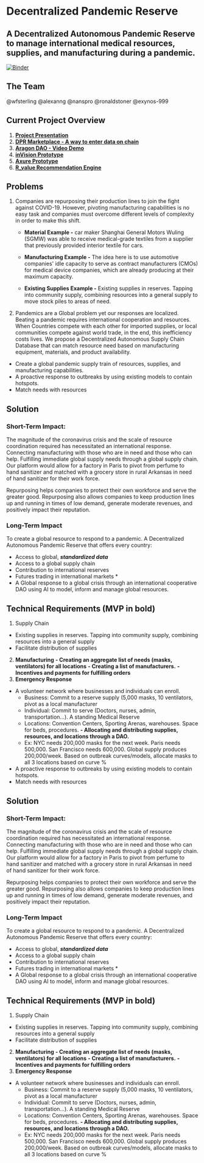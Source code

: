 # Decentralized Pandemic Reserve
## A Decentralized Autonomous Pandemic Reserve to manage international medical resources, supplies, and manufacturing during a pandemic. 

[![Binder](https://mybinder.org/badge_logo.svg)](https://mybinder.org/v2/gh/indigotheory/decentralized-pandemic-reserve/covidathon)

## The Team
@wfsterling
@alexanng
@nanspro
@ronaldstoner
@exynos-999

## Current Project Overview
1. [**Project Presentation**](https://github.com/indigotheory/decentralized-pandemic-reserve/blob/covidathon/DPR-COVIDathon.pdf)
2. [**DPR Marketplace - A way to enter data on chain**](https://github.com/indigotheory/DPR-MarketPlace)
2. [**Aragon DAO - Video Demo**](https://youtu.be/radLIseCuHY)
3. [**inVision Prototype**](https://indigotheory.invisionapp.com/overview/DPR-ck9rffjvz07hd01076jheelpn/screens?v=bujilqen8m8ARyhPKOr5%2FQ%3D%3D&linkshare=urlcopied)
4. [**Axure Prototype**](https://e2us1r.axshare.com)
5. [**R_value Recommendation Engine**](https://github.com/indigotheory/decentralized-pandemic-reserve/blob/master/engine/Readme.md)

## Problems
1. Companies are repurposing their production lines to join the fight against COVID-19. However, pivoting manufacturing capabilities is no easy task and companies must overcome different levels of complexity in order to make this shift. 

   - **Material Example -** car maker Shanghai General Motors Wuling (SGMW) was able to receive medical-grade textiles from a supplier that previously provided interior textile for cars.

   - **Manufacturing Example -** The idea here is to use automotive companies' idle capacity to serve as contract manufacturers (CMOs) for medical device companies, which are already producing at their maximum capacity.

   - **Existing Supplies Example -** Existing supplies in reserves. Tapping into community supply, combining resources into a general supply to move stock piles to areas of need. 

2. Pandemics are a Global problem yet our responses are localized. Beating a pandemic requires international cooperation and resources. When Countries compete with each other for imported supplies, or local communities compete against world trade, in the end, this inefficiency costs lives. We propose a Decentralized Autonomous Supply Chain Database that can match resource need based on manufacturing equipment, materials, and product availability. 
  - Create a global pandemic supply train of resources, supplies, and manufacturing capabilities.
  - A proactive response to outbreaks by using existing models to contain hotspots.
  - Match needs with resources

## Solution
### Short-Term Impact:
The magnitude of the coronavirus crisis and the scale of resource coordination required has necessitated an international response. Connecting manufacturing with those who are in need and those who can help. Fulfilling immediate global supply needs through a global supply chain. Our platform would allow for a factory in Paris to pivot from perfume to hand sanitizer and matched with a grocery store in rural Arkansas in need of hand sanitizer for their work force. 

Repurposing helps companies to protect their own workforce and serve the greater good. Repurposing also allows companies to keep production lines up and running in times of low demand, generate moderate revenues, and positively impact their reputation.

### Long-Term Impact
To create a global resource to respond to a pandemic. A Decentralized Autonomous Pandemic Reserve that offers every country:

  - Access to global, _**standardized data**_
  - Access to a global supply chain
  - Contribution to international reserves
  - Futures trading in international markets *
  - A Global response to a global crisis through an international cooperative DAO using AI to model, inform and manage global resources.


## Technical Requirements (MVP in bold)
1. Supply Chain
  - Existing supplies in reserves. Tapping into community supply, combining resources into a general supply
  - Facilitate distribution of supplies
2. **Manufacturing**
  **- Creating an aggregate  list of needs (masks, ventilators) for all locations**
  **- Creating a list of manufacturers.**
  **- Incentives and payments for fulfilling orders**
3. **Emergency Response**
  - A volunteer network where businesses and individuals can enroll.
    - Business: Commit to a reserve supply (5,000 masks, 10 ventilators, pivot as a local manufacturer
    - Individual: Commit to serve (Doctors, nurses, admin, transportation…). A standing Medical Reserve
    - Locations: Convention Centers, Sporting Arenas, warehouses. Space for beds, procedures. 
  **- Allocating and distributing supplies, resources, and locations through a DAO.**
    - Ex: NYC needs 200,000 masks for the next week. Paris needs 500,000. San Francisco needs 600,000. Global supply produces 200,000/week. Based on outbreak curves/models, allocate masks to all 3 locations based on curve %
  - A proactive response to outbreaks by using existing models to contain hotspots.
  - Match needs with resources

## Solution
### Short-Term Impact:
The magnitude of the coronavirus crisis and the scale of resource coordination required has necessitated an international response. Connecting manufacturing with those who are in need and those who can help. Fulfilling immediate global supply needs through a global supply chain. Our platform would allow for a factory in Paris to pivot from perfume to hand sanitizer and matched with a grocery store in rural Arkansas in need of hand sanitizer for their work force. 

Repurposing helps companies to protect their own workforce and serve the greater good. Repurposing also allows companies to keep production lines up and running in times of low demand, generate moderate revenues, and positively impact their reputation.

### Long-Term Impact
To create a global resource to respond to a pandemic. A Decentralized Autonomous Pandemic Reserve that offers every country:

  - Access to global, _**standardized data**_
  - Access to a global supply chain
  - Contribution to international reserves
  - Futures trading in international markets *
  - A Global response to a global crisis through an international cooperative DAO using AI to model, inform and manage global resources.


## Technical Requirements (MVP in bold)
1. Supply Chain
  - Existing supplies in reserves. Tapping into community supply, combining resources into a general supply
  - Facilitate distribution of supplies
2. **Manufacturing**
  **- Creating an aggregate  list of needs (masks, ventilators) for all locations**
  **- Creating a list of manufacturers.**
  **- Incentives and payments for fulfilling orders**
3. **Emergency Response**
  - A volunteer network where businesses and individuals can enroll.
    - Business: Commit to a reserve supply (5,000 masks, 10 ventilators, pivot as a local manufacturer
    - Individual: Commit to serve (Doctors, nurses, admin, transportation…). A standing Medical Reserve
    - Locations: Convention Centers, Sporting Arenas, warehouses. Space for beds, procedures. 
  **- Allocating and distributing supplies, resources, and locations through a DAO.**
    - Ex: NYC needs 200,000 masks for the next week. Paris needs 500,000. San Francisco needs 600,000. Global supply produces 200,000/week. Based on outbreak curves/models, allocate masks to all 3 locations based on curve %
